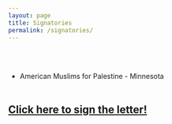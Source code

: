 ```yaml
---
layout: page
title: Signatories
permalink: /signatories/
---
```

<br/><br/>
- American Muslims for Palestine - Minnesota
<br/><br/>
## [Click here to sign the letter!](https://forms.gle/tHgMV44jnT69SfnY6 "Google Form to Support Minnesotans for Human Rights")